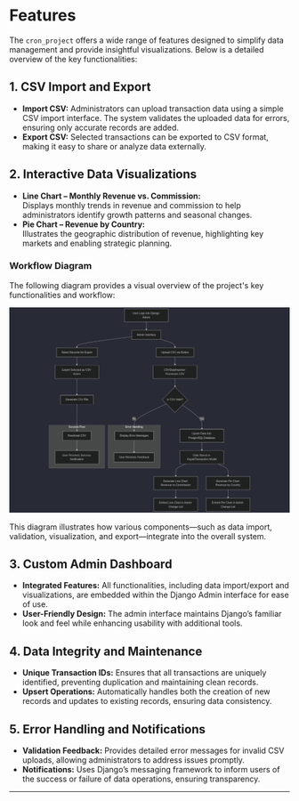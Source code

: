 # Features

The `cron_project` offers a wide range of features designed to simplify data management and provide insightful visualizations. Below is a detailed overview of the key functionalities:

## 1. CSV Import and Export

- **Import CSV:** Administrators can upload transaction data using a simple CSV import interface. The system validates the uploaded data for errors, ensuring only accurate records are added.
- **Export CSV:** Selected transactions can be exported to CSV format, making it easy to share or analyze data externally.

## 2. Interactive Data Visualizations

- **Line Chart – Monthly Revenue vs. Commission:**  
  Displays monthly trends in revenue and commission to help administrators identify growth patterns and seasonal changes.
- **Pie Chart – Revenue by Country:**  
  Illustrates the geographic distribution of revenue, highlighting key markets and enabling strategic planning.

### Workflow Diagram

The following diagram provides a visual overview of the project's key functionalities and workflow:

![Workflow Diagram](assets/img/workflow.png)

This diagram illustrates how various components—such as data import, validation, visualization, and export—integrate into the overall system.

## 3. Custom Admin Dashboard

- **Integrated Features:** All functionalities, including data import/export and visualizations, are embedded within the Django Admin interface for ease of use.
- **User-Friendly Design:** The admin interface maintains Django’s familiar look and feel while enhancing usability with additional tools.

## 4. Data Integrity and Maintenance

- **Unique Transaction IDs:** Ensures that all transactions are uniquely identified, preventing duplication and maintaining clean records.
- **Upsert Operations:** Automatically handles both the creation of new records and updates to existing records, ensuring data consistency.

## 5. Error Handling and Notifications

- **Validation Feedback:** Provides detailed error messages for invalid CSV uploads, allowing administrators to address issues promptly.
- **Notifications:** Uses Django’s messaging framework to inform users of the success or failure of data operations, ensuring transparency.

---